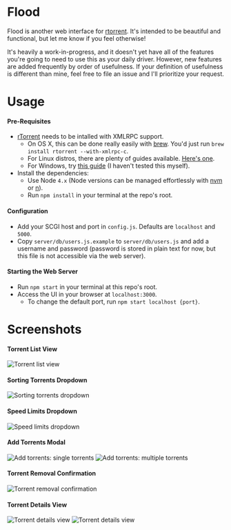 # Flood
Flood is another web interface for [rtorrent](https://github.com/rakshasa/rtorrent). It's intended to be beautiful and functional, but let me know if you feel otherwise!

It's heavily a work-in-progress, and it doesn't yet have all of the features you're going to need to use this as your daily driver. However, new features are added frequently by order of usefulness. If your definition of usefulness is different than mine, feel free to file an issue and I'll prioritize your request.

# Usage
#### Pre-Requisites
* [rTorrent](https://github.com/rakshasa/rtorrent) needs to be intalled with XMLRPC support.
  * On OS X, this can be done really easily with [brew](http://brew.sh/). You'd just run `brew install rtorrent --with-xmlrpc-c`.
  * For Linux distros, there are plenty of guides available. [Here's one](http://linoxide.com/ubuntu-how-to/setup-rtorrent-rutorrent/).
  * For Windows, try [this guide](https://rtwi.jmk.hu/wiki/rTorrentOnWindows) (I haven't tested this myself).
* Install the dependencies:
  * Use Node `4.x` (Node versions can be managed effortlessly with [nvm](https://github.com/creationix/nvm) or [n](https://github.com/tj/n)).
  * Run `npm install` in your terminal at the repo's root.

#### Configuration
* Add your SCGI host and port in `config.js`. Defaults are `localhost` and `5000`.
* Copy `server/db/users.js.example` to `server/db/users.js` and add a username and password (password is stored in plain text for now, but this file is not accessible via the web server).

#### Starting the Web Server
* Run `npm start` in your terminal at this repo's root.
* Access the UI in your browser at `localhost:3000`.
  * To change the default port, run `npm start localhost {port}`.

# Screenshots
#### Torrent List View
![Torrent list view](https://s3.amazonaws.com/johnfurrow.com/share/flood-screenshot-a.png)

#### Sorting Torrents Dropdown
![Sorting torrents dropdown](https://s3.amazonaws.com/johnfurrow.com/share/flood-screenshot-b.png)

#### Speed Limits Dropdown
![Speed limits dropdown](https://s3.amazonaws.com/johnfurrow.com/share/flood-screenshot-c.png)

#### Add Torrents Modal
![Add torrents: single torrents](https://s3.amazonaws.com/johnfurrow.com/share/flood-screenshot-d.png)
![Add torrents: multiple torrents](https://s3.amazonaws.com/johnfurrow.com/share/flood-screenshot-e.png)

#### Torrent Removal Confirmation
![Torrent removal confirmation](https://s3.amazonaws.com/johnfurrow.com/share/flood-screenshot-f.png)

#### Torrent Details View
![Torrent details view](https://s3.amazonaws.com/johnfurrow.com/share/flood-screenshot-g.png)
![Torrent details view](https://s3.amazonaws.com/johnfurrow.com/share/flood-screenshot-h.png)
